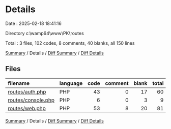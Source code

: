 # Details

Date : 2025-02-18 18:41:16

Directory c:\\wamp64\\www\\PK\\routes

Total : 3 files,  102 codes, 8 comments, 40 blanks, all 150 lines

[Summary](results.md) / Details / [Diff Summary](diff.md) / [Diff Details](diff-details.md)

## Files
| filename | language | code | comment | blank | total |
| :--- | :--- | ---: | ---: | ---: | ---: |
| [routes/auth.php](/routes/auth.php) | PHP | 43 | 0 | 17 | 60 |
| [routes/console.php](/routes/console.php) | PHP | 6 | 0 | 3 | 9 |
| [routes/web.php](/routes/web.php) | PHP | 53 | 8 | 20 | 81 |

[Summary](results.md) / Details / [Diff Summary](diff.md) / [Diff Details](diff-details.md)